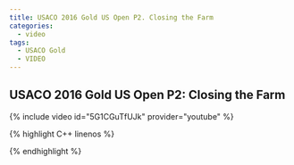 ```yaml
---
title: USACO 2016 Gold US Open P2. Closing the Farm
categories:
  - video
tags:
  - USACO Gold
  - VIDEO 
---
```

  
## USACO 2016 Gold US Open P2: Closing the Farm  
  
{% include video id="5G1CGuTfUJk" provider="youtube" %}
  
  
{% highlight C++ linenos %}
  
{% endhighlight %}  


